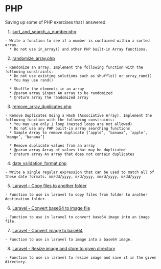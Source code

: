 # PHP

Saving up some of PHP exercises that I answered:
  
  1. [sort_and_search_a_number.php](sort_and_search_a_number.php) 
    
    - Write a function to see if a number is contained within a sorted array.
      * Do not use in_array() and other PHP built-in Array functions.
    
  2. [randomize_array.php](randomize_array.php)
    
    - Randomize an array. Implement the following function with the following constraints:
      * Do not use existing solutions such as shuffle() or array_rand()
      * You may use rand()
      
      * Shuffle the elements in an array
      * @param array $input An array to be randomized 
      * @return array The randomized array
      
   3. [remove_array_duplicates.php](remove_array_duplicates.php)
   
    - Remove Duplicates Using a Hash (Associative Array). Implement the following function with the following constraints:
      * You may use only 1 loop (nested loops are not allowed)
      * Do not use any PHP built-in array searching functions
      * Sample Array to remove duplicate [‘apple’, ‘banana’, ‘apple’, ‘mango’, ‘banana’]
      
      * Remove duplicate values from an array
      * @param array Array of values that may be duplicated
      * @return array An array that does not contain duplicates  
      
   4. [date_validation_format.php](date_validation_format.php)
   
    - Write a single regular expression that can be used to match all of these date formats: mm/dd/yyyy, m/d/yyyy, mm/d/yyyy, m/dd/yyyy

   5. [Laravel - Copy files to another folder](Laravel/copy_files_to_another_folder.php)
    
    - Function to use in laravel to copy files from folder to another destination folder.

   6. [Laravel - Convert base64 to image file](Laravel/convert_base64_to_image.php)
    
    - Function to use in laravel to convert base64 image into an image file.

   7. [Laravel - Convert image to base64](Laravel/convert_image_to_base64.php)
    
    - Function to use in laravel to image into a base64 image.

   8. [Laravel - Resize image and store to given directory](Laravel/resize_image_and_store.php)
    
    - Function to use in laravel to resize image and save it in the given directory.

    
     